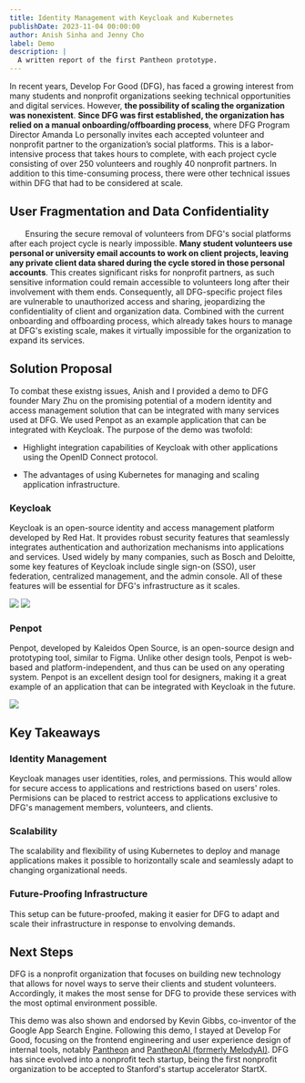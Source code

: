 ```yaml
---
title: Identity Management with Keycloak and Kubernetes
publishDate: 2023-11-04 00:00:00
author: Anish Sinha and Jenny Cho
label: Demo
description: |
  A written report of the first Pantheon prototype.
---
```


In recent years, Develop For Good (DFG),
has faced a growing interest from many students and nonprofit organizations seeking
technical opportunities and digital services. However, **the possibility of
scaling the organization was nonexistent**. **Since DFG was first established, the
organization has relied on a manual onboarding/offboarding process**, where DFG
Program Director Amanda Lo personally invites each accepted volunteer and
nonprofit partner to the organization’s social platforms. This is a labor-intensive
process that takes hours to complete, with each project cycle consisting of over
250 volunteers and roughly 40 nonprofit partners. In addition to this
time-consuming process, there were other technical issues within DFG that had to
be considered at scale.

## User Fragmentation and Data Confidentiality

&nbsp;&nbsp;&nbsp;&nbsp;&nbsp;&nbsp; Ensuring the secure removal of volunteers
from DFG's social platforms after each project cycle is nearly impossible. **Many
student volunteers use personal or university email accounts to work on client
projects, leaving any private client data shared during the cycle stored in
those personal accounts**. This creates significant risks for nonprofit partners,
as such sensitive information could remain accessible to volunteers long after
their involvement with them ends. Consequently, all DFG-specific project files
are vulnerable to unauthorized access and sharing, jeopardizing the
confidentiality of client and organization data. Combined with the current
onboarding and offboarding process, which already takes hours to manage at DFG's
existing scale, makes it virtually impossible for the organization to expand its
services.

## Solution Proposal

To combat these existng issues, Anish and I provided a demo to DFG founder Mary
Zhu on the promising potential of a modern identity and access management
solution that can be integrated with many services used at DFG. We
used Penpot as an example application that can be integrated with Keycloak. The
purpose of the demo was twofold:

- Highlight integration capabilities of Keycloak with other applications using
  the OpenID Connect protocol.

- The advantages of using Kubernetes for managing and scaling application
  infrastructure.

### Keycloak

Keycloak is an open-source identity and access management platform developed by
Red Hat. It provides robust security features that seamlessly integrates
authentication and authorization mechanisms into applications and services. Used
widely by many companies, such as Bosch and Deloitte, some key features of
Keycloak include single sign-on (SSO), user federation, centralized management,
and the admin console. All of these features will be essential for DFG's
infrastructure as it scales.

<div class="gallery">
<img src="https://storage.googleapis.com/jennyencho-website/dichromatic-img/keycloak-logo.png">
<img src="https://storage.googleapis.com/jennyencho-website/dichromatic-img/screen-admin.png">
</div>

### Penpot

Penpot, developed by Kaleidos Open Source, is an open-source design and
prototyping tool, similar to Figma. Unlike other design tools, Penpot is
web-based and platform-independent, and thus can be used on any operating
system. Penpot is an excellent design tool for designers, making it a great
example of an application that can be integrated with Keycloak in the future.

<div class="gallery">
<img src="https://storage.googleapis.com/jennyencho-website/dichromatic-img/penpotui.png">
</div>

## Key Takeaways

### Identity Management

Keycloak manages user identities, roles, and permissions. This would allow for
secure access to applications and restrictions based on users' roles. Permisions
can be placed to restrict access to applications exclusive to DFG's management
members, volunteers, and clients.

### Scalability

The scalability and flexibility of using Kubernetes to deploy and manage
applications makes it possible to horizontally scale and seamlessly adapt to
changing organizational needs.

### Future-Proofing Infrastructure

This setup can be future-proofed, making it easier for DFG to adapt and scale
their infrastructure in response to envolving demands.

## Next Steps

DFG is a nonprofit organization that focuses on building new technology that
allows for novel ways to serve their clients and student volunteers.
Accordingly, it makes the most sense for DFG to provide these services with the
most optimal environment possible.

This demo was also shown and endorsed by Kevin Gibbs, co-inventor of the Google App Search Engine. Following this demo, I stayed at Develop For Good, focusing on the frontend engineering and user experience design of internal tools, notably [Pantheon](/work/pantheon) and [PantheonAI (formerly MelodyAI)](/work/melodyai). DFG has
since evolved into a nonprofit tech startup, being the first nonprofit
organization to be accepted to Stanford's startup accelerator StartX.
